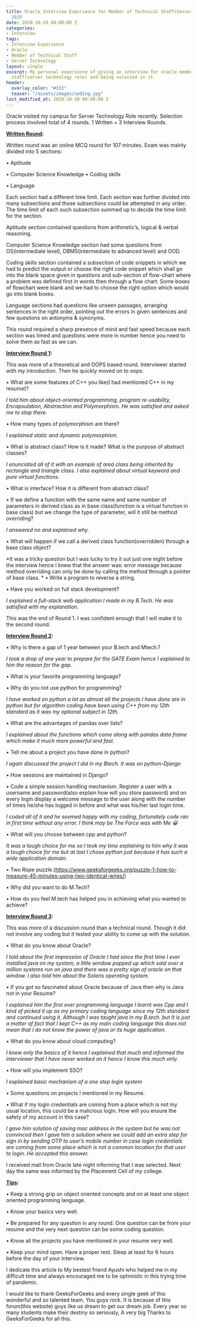 ```yaml
---
title: Oracle Interview Experience for Member of Technical Staff(Server Technology)
  2020
date: 2020-10-20 00:00:00 Z
categories:
- Interview
tags:
- Interview Experience
- Oracle
- Member of Technical Staff
- Server Technology
layout: single
excerpt: My personal experience of giving an interview for oracle member of technical
  staff(server technology role) and being selected in it.
header:
  overlay_color: "#333"
  teaser: "/assets/images/coding.jpg"
last_modified_at: 2020-10-20 00:00:00 Z
---
```


Oracle visited my campus for Server Technology Role recently. Selection process involved total of 4 rounds. 1 Written + 3 Interview Rounds.  

**<u>Written Round</u>:**

Written round was an online MCQ round for 107 minutes. Exam was mainly divided into 5 sections:

• Aptitude

• Computer Science Knowledge
• Coding skills

• Language

Each section had a different time limit. Each section was further divided into many subsections and those subsections could be attempted in any order. The time limit of each such subsection summed up to decide the time limit for the section.  

Aptitude section contained questions from arithmetic’s, logical & verbal reasoning.

Computer Science Knowledge section had some questions from OS(intermediate level), DBMS(intermediate to advanced level) and OOD.  

Coding skills section contained a subsection of code snippets in which we had to predict the output or choose the right code snippet which shall go into the blank space given in questions and sub-section of flow-chart where a problem was defined first in words then through a flow chart. Some boxes of flowchart were blank and we had to choose the right option which would go into blank boxes.  

Language sections had questions like unseen passages, arranging sentences in the right order, pointing out the errors in given sentences and few questions on antonyms & synonyms.

This round required a sharp presence of mind and fast speed because each section was timed and questions were more in number hence you need to solve them as fast as we can.



**<u>Interview Round 1</u>:**

This was more of a theoretical and OOPS based round. Interviewer started with my introduction. Then he quickly moved on to oops:

• What are some features of C++ you like(I had mentioned C++ in my resume)?

*I told him about object-oriented programming, program re-usability, Encapsulation, Abstraction and Polymorphism. He was satisfied and asked me to stop there.*

• How many types of polymorphism are there?

*I explained static and dynamic polymorphism.*  

• What is abstract class? How is it made? What is the purpose of abstract classes?

 *I enunciated all of it with an example of area class being inherited by rectangle and triangle class. I also explained about virtual keyword and pure virtual functions.*

• What is interface? How it is different from abstract class?

• If we define a function with the same name and same number of parameters in derived class as in base class(function is a virtual function in base class) but we change the type of parameter, will it still be method overriding?



 *I answered no and explained why.*

• What will happen if we call a derived class function(overridden) through a base class object?

 *It was a tricky question but I was lucky to try it out just one night before the interview hence I knew that the answer was: error message because method overriding can only be done by calling the method through a pointer of base class.
*
• Write a program to reverse a string.

• Have you worked on full stack development?

 *I explained a full-stack web application I made in my B.Tech. He was satisfied with my explanation.*

This was the end of Round 1. I was confident enough that I will make it to the second round.

**<u>Interview Round 2</u>:**

• Why is there a gap of 1 year between your B.tech and Mtech.?

 *I took a drop of one year to prepare for the GATE Exam hence I explained to him the reason for the gap.*



• What is your favorite programming language?

• Why do you not use python for programming?

  *I have worked on python a lot as almost all the projects I have done are in python but for algorithm coding have been using C++ from my 12th standard as it was my optional subject in 12th.*

• What are the advantages of pandas over lists?

 *I explained about the functions which come along with pandas data frame which make it much more powerful and fast.*

• Tell me about a project you have done in python?

 *I again discussed the project I did in my Btech. It was on python-Django*

• How sessions are maintained in Django?

• Code a simple session handling mechanism. Register a user with a username and password(also explain how will you store password) and on every login display a welcome message to the user along with the number of times he/she has logged in before and what was his/her last login time.

*I coded all of it and he seemed happy with my coding, fortunately code ran in first time without any error. I think may be The Force was with Me :grinning:*



• What will you choose between cpp and python?

 *It was a tough choice for me so I took my time explaining to him why it was a tough choice for me but  at last I chose python just because it has such a wide application domain.*

• Two Rope puzzle.(https://www.geeksforgeeks.org/puzzle-1-how-to-measure-45-minutes-using-two-identical-wires/)

• Why did you want to do M.Tech?

• How do you feel M.tech has helped you in achieving what you wanted to achieve?

**<u>Interview Round 3</u>:**

This was more of a discussion round than a technical round. Though it did not involve any coding but it tested your ability to come up with the solution.

• What do you know about Oracle?

 *I told about the first impression of Oracle I had since the first time I ever installed java on my system, a little window popped up which said over a million systems run on java and there was a pretty sign of oracle on that window. I also told him about the  Solaris operating system.*

• If you got so fascinated about Oracle because of Java then why is Java not in your Resume?



 *I explained him the first ever programming language I learnt was Cpp and I kind of picked it up as my primary coding language since my 12th standard and continued using it. Although I was taught java in my B.tech. but It is just a matter of fact that I kept C++ as my main coding language this does not mean that I do not know the power of java or its huge application.*

• What do you know about cloud computing?

 *I knew only the basics of it hence I explained that much and informed the interviewer that I have never worked on it hence I know this much only.*

• How will you implement SSO?

 *I explained basic mechanism of a one step login system*

• Some questions on projects I mentioned in my Resume.

• What if my login credentials are coming from a place which is not my usual location, this could be a malicious login. How will you ensure the safety of my account in this case?

 *I gave him solution of saving mac address in the system but he was not convinced then I gave him a solution where we could add an extra step for sign in by sending OTP to user’s mobile number in case login credentials are coming from some place which is not a common location for that user to login. He accepted this answer.*

I received mail from Oracle late night informing that I was selected. Next day the same was informed by the Placement Cell of my college.  

**<u>Tips</u>:**



• Keep a strong grip on object oriented concepts and on at least one object oriented programming language.

• Know your basics very well.

• Be prepared for any question in any round. One question can be from your resume and the very next question can be some coding question.

• Know all the projects you have mentioned in your resume very well.

• Keep your mind open. Have a proper rest. Sleep at least for 6 hours before the day of your interview.

I dedicate this article to My bestest friend Ayushi who helped me in my difficult time and always encouraged me to be optimistic in this trying time of pandemic.  

I would like to thank GeeksForGeeks and every single geek of this wonderful and so talented team. You guys rock. It is because of this forum(this website) guys like us dream to get our dream job. Every year so many students make their destiny so seriously, A very big Thanks to GeeksForGeeks for all this.
